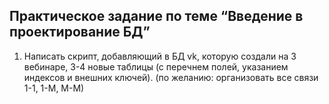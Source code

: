 ## Практическое задание по теме “Введение в проектирование БД”

1.  Написать cкрипт, добавляющий в БД vk, которую создали на 3 вебинаре, 3-4 новые таблицы (с перечнем полей, указанием индексов и внешних ключей).
    (по желанию: организовать все связи 1-1, 1-М, М-М)
